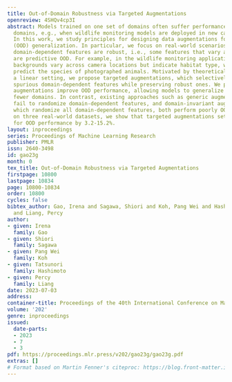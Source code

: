 ```yaml
---
title: Out-of-Domain Robustness via Targeted Augmentations
openreview: 4SHQv4cp3I
abstract: Models trained on one set of domains often suffer performance drops on unseen
  domains, e.g., when wildlife monitoring models are deployed in new camera locations.
  In this work, we study principles for designing data augmentations for out-of-domain
  (OOD) generalization. In particular, we focus on real-world scenarios in which some
  domain-dependent features are robust, i.e., some features that vary across domains
  are predictive OOD. For example, in the wildlife monitoring application above, image
  backgrounds vary across camera locations but indicate habitat type, which helps
  predict the species of photographed animals. Motivated by theoretical analysis on
  a linear setting, we propose targeted augmentations, which selectively randomize
  spurious domain-dependent features while preserving robust ones. We prove that targeted
  augmentations improve OOD performance, allowing models to generalize better with
  fewer domains. In contrast, existing approaches such as generic augmentations, which
  fail to randomize domain-dependent features, and domain-invariant augmentations,
  which randomize all domain-dependent features, both perform poorly OOD. In experiments
  on three real-world datasets, we show that targeted augmentations set new states-of-the-art
  for OOD performance by 3.2-15.2%.
layout: inproceedings
series: Proceedings of Machine Learning Research
publisher: PMLR
issn: 2640-3498
id: gao23g
month: 0
tex_title: Out-of-Domain Robustness via Targeted Augmentations
firstpage: 10800
lastpage: 10834
page: 10800-10834
order: 10800
cycles: false
bibtex_author: Gao, Irena and Sagawa, Shiori and Koh, Pang Wei and Hashimoto, Tatsunori
  and Liang, Percy
author:
- given: Irena
  family: Gao
- given: Shiori
  family: Sagawa
- given: Pang Wei
  family: Koh
- given: Tatsunori
  family: Hashimoto
- given: Percy
  family: Liang
date: 2023-07-03
address: 
container-title: Proceedings of the 40th International Conference on Machine Learning
volume: '202'
genre: inproceedings
issued:
  date-parts:
  - 2023
  - 7
  - 3
pdf: https://proceedings.mlr.press/v202/gao23g/gao23g.pdf
extras: []
# Format based on Martin Fenner's citeproc: https://blog.front-matter.io/posts/citeproc-yaml-for-bibliographies/
---
```

